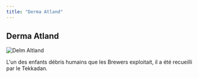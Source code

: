 ```yaml
---
title: "Derma Atland"
---
```


Derma Atland
------------


![Delm Altland](/images/stories/saga/g-tekketsu-s2/persos/delm-altland.png)


L'un des enfants débris humains que les Brewers exploitait, il a été recueilli par le Tekkadan.

